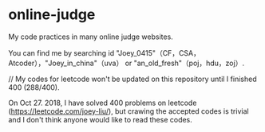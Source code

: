 # online-judge
My code practices in many online judge websites. 

You can find me by searching id "Joey_0415"（CF，CSA， Atcoder），"Joey_in_china"（uva） or "an_old_fresh"（poj，hdu，zoj）. 

// My codes for leetcode won't be updated on this repository until I finished 400 (288/400). 

On Oct 27. 2018, I have solved 400 problems on leetcode (https://leetcode.com/joey-liu/),  but crawing the accepted codes is trivial and I don't think anyone would like to read these codes. 
